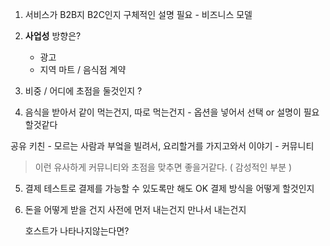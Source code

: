 1. 서비스가 B2B지 B2C인지 구체적인 설명 필요 - 비즈니스 모델

2. **사업성** 방향은?
   - 광고
   - 지역 마트 / 음식점 계약

3. 비중 / 어디에 초점을 둘것인지 ? 

4. 음식을 받아서 같이 먹는건지, 따로 먹는건지 - 옵션을 넣어서 선택 or 설명이 필요할것같다

공유 키친 - 모르는 사람과 부엌을 빌려서, 요리할거를 가지고와서 이야기 - 커뮤니티

> 이런 유사하게 커뮤니티와 초점을 맞추면 좋을거같다. ( 감성적인 부분 )

5. 결제
   테스트로 결제를 가능할 수 있도록만 해도 OK 
   결제 방식을 어떻게 할것인지

6. 돈을 어떻게 받을 건지
   사전에 먼저 내는건지
   만나서 내는건지

   호스트가 나타나지않는다면?